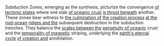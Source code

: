 
Subduction Zones, emerging as the synthesis, picturize the convergence [of tectonic plates](1/3/2/1/.Plate%20Tectonics) where one slab [of oceanic crust](1/3/2/1/2/2/.Oceanic%20Crust) [is thrust beneath](1/2/3/3/3/1/.Thrust) another. These zones bear witness to [the culmination of](2/3/1/1/2/3/.Conclusion) [the creation process](3/2/2/2/3/2/_Creation-Publication) [at the mid-ocean](3/1/3/3/3/3/1/2/.Oceans) [ridges and the](1/3/2/1/1/2/.Mid-Atlantic%20Ridge) subsequent destruction in the subduction trenches. They balance the [scales between the](1/2/1/3/1/2/1/1/2/.Scale) [perpetuity of oceanic](1/3/2/1/2/2/.Oceanic%20Crust) crust and the [temporality of magnetic](1/3/1/1/1/1/3/2/2/1/.Magnetic%20Fields) striping, underlying the [earth's eternal cycle](1/2/2/3/3/3/.Cycle) [of creation and](3/3/3/1/.Creation%20Myths) annihilation.

